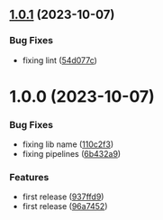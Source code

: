 ## [1.0.1](https://github.com/codibre/get-safe-instance/compare/v1.0.0...v1.0.1) (2023-10-07)


### Bug Fixes

* fixing lint ([54d077c](https://github.com/codibre/get-safe-instance/commit/54d077c6b1bd65f2131fa77d6825f7409a0a239e))

# 1.0.0 (2023-10-07)


### Bug Fixes

* fixing lib name ([110c2f3](https://github.com/codibre/get-safe-instance/commit/110c2f3dafbcdaf0630b25108345884fed9d2509))
* fixing pipelines ([6b432a9](https://github.com/codibre/get-safe-instance/commit/6b432a97246ff4ad5d1d0f6c8d1965fd8129355b))


### Features

* first release ([937ffd9](https://github.com/codibre/get-safe-instance/commit/937ffd90ab5c4f6bbde1055e78fbe382ad969281))
* first release ([96a7452](https://github.com/codibre/get-safe-instance/commit/96a7452e45f642991094f66821b1b6ea8d58f40f))
